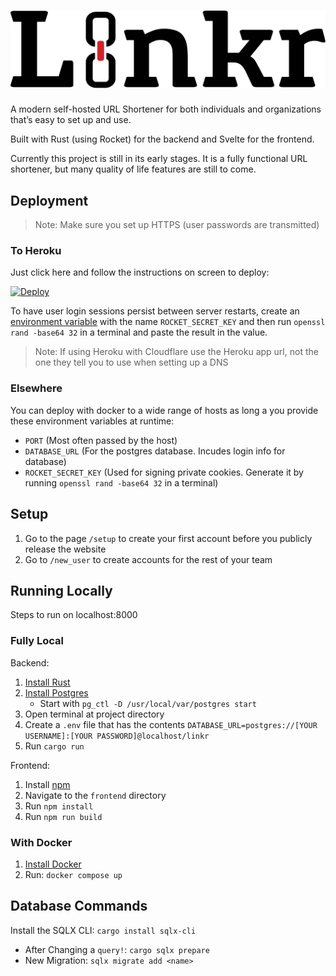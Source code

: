 # ![Linkr](static/logo.svg)

A modern self-hosted URL Shortener for both individuals and organizations that’s easy to set up and use.

Built with Rust (using Rocket) for the backend and Svelte for the frontend.

Currently this project is still in its early stages. It is a fully functional URL shortener, but many quality of life features are still to come.

## Deployment

> Note: Make sure you set up HTTPS (user passwords are transmitted)

### To Heroku

Just click here and follow the instructions on screen to deploy:

[![Deploy](https://www.herokucdn.com/deploy/button.svg)](https://heroku.com/deploy?template=https://github.com/liamrosenfeld/linkr/tree/master)

To have user login sessions persist between server restarts, create an [environment variable](https://devcenter.heroku.com/articles/config-vars) with the name `ROCKET_SECRET_KEY` and then run `openssl rand -base64 32` in a terminal and paste the result in the value.

> Note: If using Heroku with Cloudflare use the Heroku app url, not the one they tell you to use when setting up a DNS

### Elsewhere

You can deploy with docker to a wide range of hosts as long a you provide these environment variables at runtime:

- `PORT` (Most often passed by the host)
- `DATABASE_URL` (For the postgres database. Incudes login info for database)
- `ROCKET_SECRET_KEY` (Used for signing private cookies. Generate it by running `openssl rand -base64 32` in a terminal)

## Setup

1. Go to the page `/setup` to create your first account before you publicly release the website
2. Go to `/new_user` to create accounts for the rest of your team

## Running Locally

Steps to run on localhost:8000

### Fully Local

Backend:

1. [Install Rust](https://www.rust-lang.org/tools/install)
2. [Install Postgres](https://www.postgresql.org/download/)
   - Start with `pg_ctl -D /usr/local/var/postgres start`
3. Open terminal at project directory
4. Create a `.env` file that has the contents `DATABASE_URL=postgres://[YOUR USERNAME]:[YOUR PASSWORD]@localhost/linkr`
5. Run `cargo run`

Frontend:

1. Install [npm](https://www.npmjs.com/)
2. Navigate to the `frontend` directory
3. Run `npm install`
4. Run `npm run build`

### With Docker

1. [Install Docker](https://docs.docker.com/get-docker/)
2. Run: `docker compose up`

## Database Commands

Install the SQLX CLI: `cargo install sqlx-cli`

- After Changing a `query!`: `cargo sqlx prepare`
- New Migration: `sqlx migrate add <name>`
